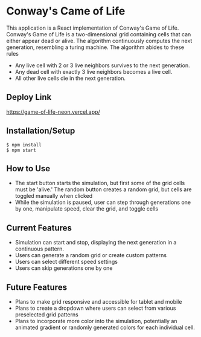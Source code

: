 # Conway's Came of Life

This application is a React implementation of Conway's Game of Life.
Conway's Game of Life is a two-dimensional grid containing cells that can either appear dead or alive. The algorithm continuously computes the next generation, resembling a turing machine. The algorithm abides to these rules
- Any live cell with 2 or 3 live neighbors survives to the next generation.
- Any dead cell with exactly 3 live neighbors becomes a live cell.
- All other live cells die in the next generation.



## Deploy Link

https://game-of-life-neon.vercel.app/


## Installation/Setup

```shell
$ npm install
$ npm start
```

## How to Use

- The start button starts the simulation, but first some of the grid cells must be 'alive.' The random button creates a random grid, but cells are toggled manually when clicked
- While the simulation is paused, user can step through generations one by one, manipulate speed, clear the grid, and toggle cells

## Current Features

- Simulation can start and stop, displaying the next generation in a continuous pattern.
- Users can generate a random grid or create custom patterns
- Users can select different speed settings
- Users can skip generations one by one


## Future Features

- Plans to make grid responsive and accessible for tablet and mobile
- Plans to create a dropdown where users can select from various preselected grid patterns
- Plans to incorporate more color into the simulation, potentially an animated gradient or randomly generated colors for each individual cell.
